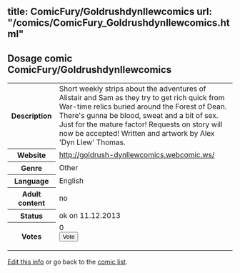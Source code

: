title: ComicFury/Goldrushdynllewcomics
url: "/comics/ComicFury_Goldrushdynllewcomics.html"
---
Dosage comic ComicFury/Goldrushdynllewcomics
-----------------------------------------

<p id="msg"></p>
<script type="text/javascript">
if (window.location.search === '?edit_info_mail=sent_ok') {
  var elem = document.getElementById("msg");
  elem.innerHTML = 'Edited information sucessfully sent for review, which is usually done daily. Thanks!';
  elem.className = 'ok';
}
</script>
<table class="comicinfo">
<tr>
<th>Description</th><td>Short weekly strips about the adventures of Alistair and Sam as they try to get rich quick from War-time relics buried around the Forest of Dean. There's gunna be blood, sweat and a bit of sex. Just for the mature factor! Requests on story will now be accepted! Written and artwork by Alex 'Dyn Llew' Thomas.</td>
</tr>
<tr>
<th>Website</th><td><a href="http://goldrush-dynllewcomics.webcomic.ws/">http://goldrush-dynllewcomics.webcomic.ws/</a></td>
</tr>
<tr>
<th>Genre</th><td>Other</td>
</tr>
<tr>
<th>Language</th><td>English</td>
</tr>
<tr>
<th>Adult content</th><td>no</td>
</tr>
<tr>
<th>Status</th><td>ok on 11.12.2013</td>
</tr>
<tr>
<th>Votes</th><td>0
<form action="http://gaecounter.appspot.com/count/" method="POST">
<input name="name" type="hidden" value="ComicFury_Goldrushdynllewcomics"/>
<input name="uid" type="hidden" id="voteuid" value=""/>
<input type="submit" value="Vote"/>
</form>
</td>
</tr>
</table>
<script type="text/javascript">
var ua = navigator.userAgent;
document.getElementById("voteuid").value = ua.replace(/[^a-zA-Z0-9\._:]/g , "_");;
</script>

[Edit this info](ComicFury_Goldrushdynllewcomics_edit.html) or go back to the [comic list](../comic-index.html).
